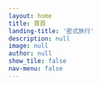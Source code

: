 ```yaml
---
layout: home
title: 首頁
landing-title: '密式旅行'
description: null
image: null
author: null
show_tile: false
nav-menu: false
---
```


